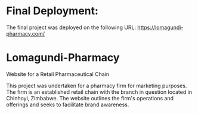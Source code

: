 # Final Deployment:
The final project was deployed on the following URL:
https://lomagundi-pharmacy.com/

# Lomagundi-Pharmacy
Website for a Retail Pharmaceutical Chain

This project was undertaken for a pharmacy firm for marketing purposes. The firm is an established retail chain with the branch in question located in Chinhoyi, Zimbabwe. The website outlines the firm's operations and offerings and seeks to facilitate brand awareness.

